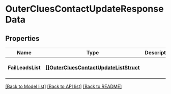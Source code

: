 # OuterCluesContactUpdateResponseData

## Properties
Name | Type | Description | Notes
------------ | ------------- | ------------- | -------------
**FailLeadsList** | [**[]OuterCluesContactUpdateListStruct**](OuterCluesContactUpdateListStruct.md) |  | [optional] [default to null]

[[Back to Model list]](../README.md#documentation-for-models) [[Back to API list]](../README.md#documentation-for-api-endpoints) [[Back to README]](../README.md)


